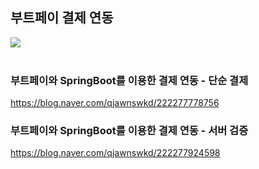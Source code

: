## 부트페이 결제 연동

<img src="https://user-images.githubusercontent.com/69130921/111351462-8a7c9880-86c6-11eb-8fc7-e61bd85985f3.png"><br><br>

### 부트페이와 SpringBoot를 이용한 결제 연동 - 단순 결제
https://blog.naver.com/qjawnswkd/222277778756<br>

### 부트페이와 SpringBoot를 이용한 결제 연동 - 서버 검증
https://blog.naver.com/qjawnswkd/222277924598

